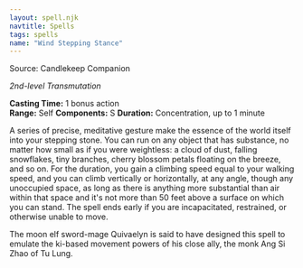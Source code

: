 ```yaml
---
layout: spell.njk
navtitle: Spells
tags: spells
name: "Wind Stepping Stance"
---
```

Source:  Candlekeep Companion

_2nd-level Transmutation_

**Casting Time:** 1 bonus action  
**Range:** Self
**Components:** S 
**Duration:** Concentration, up to 1 minute

A series of precise, meditative gesture make the essence of the world itself into your stepping stone. You can run on any object that has substance, no matter how small as if you were weightless: a cloud of dust, falling snowflakes, tiny branches, cherry blossom petals floating on the breeze, and so on. For the duration, you gain a climbing speed equal to your walking speed, and you can climb vertically or horizontally, at any angle, though any unoccupied space, as long as there is anything more substantial than air within that space and it's not more than 50 feet above a surface on which you can stand.  The spell ends early if you are incapacitated, restrained, or otherwise unable to move.

The moon elf sword-mage Quivaelyn is said to have designed this spell to emulate the ki-based movement powers of his close ally, the monk Ang Si Zhao of Tu Lung.